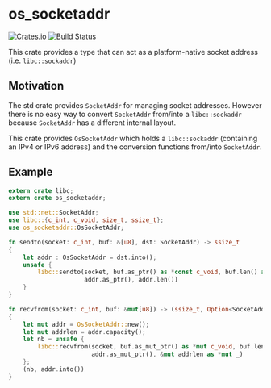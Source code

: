 # os_socketaddr

[![Crates.io][crates-badge]][crates-url]
[![Build Status][actions-badge]][actions-url]

[crates-badge]:  https://img.shields.io/crates/v/os_socketaddr.svg
[crates-url]:    https://crates.io/crates/os_socketaddr
[actions-badge]: https://github.com/a-ba/os_socketaddr/workflows/CI/badge.svg?branch=master
[actions-url]:   https://github.com/a-ba/os_socketaddr/actions?query=workflow%3ACI+branch%3Amaster


This crate provides a type that can act as a platform-native socket address
(i.e. `libc::sockaddr`)

## Motivation

The std crate provides `SocketAddr` for managing socket addresses. However there is no easy way to
convert `SocketAddr` from/into a `libc::sockaddr` because `SocketAddr` has a different internal
layout.

This crate provides `OsSocketAddr` which holds a `libc::sockaddr` (containing an IPv4 or IPv6
address) and the conversion functions from/into `SocketAddr`.

## Example

```rust
extern crate libc;
extern crate os_socketaddr;

use std::net::SocketAddr;
use libc::{c_int, c_void, size_t, ssize_t};
use os_socketaddr::OsSocketAddr;

fn sendto(socket: c_int, buf: &[u8], dst: SocketAddr) -> ssize_t
{
    let addr : OsSocketAddr = dst.into();
    unsafe {
        libc::sendto(socket, buf.as_ptr() as *const c_void, buf.len() as size_t, 0,
                     addr.as_ptr(), addr.len())
    }
}

fn recvfrom(socket: c_int, buf: &mut[u8]) -> (ssize_t, Option<SocketAddr>)
{
    let mut addr = OsSocketAddr::new();
    let mut addrlen = addr.capacity();
    let nb = unsafe {
        libc::recvfrom(socket, buf.as_mut_ptr() as *mut c_void, buf.len(), 0,
                       addr.as_mut_ptr(), &mut addrlen as *mut _)
    };
    (nb, addr.into())
}
```
